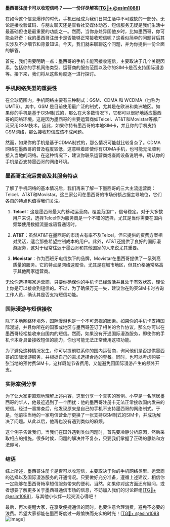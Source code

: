 **墨西哥注册卡可以收短信吗？——一份详尽解答[[TG💪+ @esim1088](https://t.me/s/esim1088)]**

在如今这个信息爆炸的时代，手机已经成为我们日常生活中不可或缺的一部分。无论是接收验证码、与朋友聊天还是查看社交媒体动态，短信服务无疑是我们生活中最基础但也是最重要的功能之一。然而，当你身处异国他乡时，比如墨西哥，你可能会好奇：我的墨西哥注册卡是否能够正常接收短信呢？这看似简单的问题背后其实涉及不少细节和背景知识。今天，我们就来聊聊这个问题，并为你提供一份全面的解答。

首先，我们需要明确一点：墨西哥的手机卡能否接收短信，主要取决于几个关键因素，包括你的手机网络类型、运营商的服务范围以及你的SIM卡是否支持国际漫游等。接下来，我们将从这些角度逐一进行探讨。

### 手机网络类型的重要性

在全球范围内，手机网络主要有三种制式：GSM、CDMA 和 WCDMA（也称为UMTS）。其中，GSM 是目前使用最广泛的制式，尤其是在欧洲和美洲地区。如果你的手机是基于GSM制式的，那么在大多数情况下，它都可以很好地适应墨西哥的网络环境。这是因为墨西哥的主要运营商如Telcel、AT&T和Movistar等都广泛采用GSM技术。因此，如果你持有墨西哥的本地SIM卡，并且你的手机支持GSM网络，那么接收短信应该不成问题。

然而，如果你的手机是基于CDMA制式的，那么情况可能就比较复杂了。CDMA网络在墨西哥的普及程度较低，这意味着即使你有CDMA手机，也可能无法顺利接入当地的网络。在这种情况下，建议你联系运营商或查阅设备说明书，确认你的手机是否支持墨西哥的网络环境。

### 墨西哥主流运营商及其服务特点

了解了手机网络的基本情况后，我们再来了解一下墨西哥的三大主流运营商：Telcel、AT&T和Movistar。这三家公司在墨西哥的市场份额占据主导地位，它们各自的特点也值得我们关注。

1. **Telcel**：这是墨西哥最大的移动运营商，覆盖范围广，信号稳定。对于大多数用户来说，选择Telcel作为服务商是一个不错的选择，尤其是当你需要在国内频繁使用数据流量或语音通话时。
   
2. **AT&T**：虽然AT&T在墨西哥的市场占有率不及Telcel，但它提供的资费方案相对灵活，适合那些希望控制成本的用户。此外，AT&T还提供了良好的国际漫游服务，这对于经常往返于墨西哥和其他国家的人来说尤其重要。

3. **Movistar**：作为西班牙电信旗下的品牌，Movistar在墨西哥提供了一系列高质量的服务。它的特点是网络速度快，尤其是在城市地区，但其价格通常略高于其他两家运营商。

无论你选择哪家运营商，只要你确保你的手机卡已经激活并且处于有效状态，理论上你是可以接收到短信的。不过，为了确保万无一失，建议你在购买SIM卡时咨询工作人员，确认其是否支持短信功能。

### 国际漫游与短信接收

除了本地网络环境外，国际漫游也是一个不可忽视的因素。如果你的手机卡支持国际漫游，并且你所在的国家或地区与墨西哥签订了相关的合作协议，那么你可以在墨西哥轻松接收来自国内的短信。然而，如果没有开通国际漫游服务，即使你的手机卡本身具备接收短信的能力，你也可能无法正常使用这项功能。

为了避免这种情况发生，你可以提前联系你的国内运营商，询问他们是否提供墨西哥的国际漫游服务，并根据自己的需求选择合适的套餐。同时，也可以考虑购买一张当地的预付费SIM卡，这样既能节省费用，又能避免因国际漫游产生的额外开支。

### 实际案例分享

为了让大家更直观地理解上述内容，这里分享一个真实的案例。小李是一名旅居墨西哥的华人，他最近遇到了一个困扰：他的墨西哥注册卡无法正常接收国内发来的短信。经过一番排查后，他发现原来是自己的手机不支持墨西哥的网络制式。于是，他前往当地的一家电信营业厅更换了一张支持GSM制式的SIM卡，并成功解决了问题。从此以后，他再也没有遇到类似的麻烦。

这个例子告诉我们，当我们在国外遇到类似问题时，首先要冷静分析原因，然后采取相应的措施。很多时候，问题的解决并不复杂，只要我们掌握了正确的思路和方法即可。

### 结语

综上所述，墨西哥注册卡是否可以收短信，主要取决于你的手机网络类型、运营商的选择以及国际漫游服务的开通情况。只要做好充分准备，遵循上述建议，相信你一定能够在墨西哥畅享短信服务带来的便利。当然，如果你对这方面还有疑问，或者想要了解更多关于墨西哥通信市场的信息，不妨加入我们的讨论群组[[TG💪+ @esim1088](https://t.me/s/esim1088)]，与其他小伙伴一起交流心得吧！

最后，再次提醒大家，在享受便捷通信的同时，也要注意合理消费，避免不必要的浪费。希望大家都能在墨西哥度过一段愉快而充实的时光！[[TG💪+ @esim1088](https://t.me/s/esim1088) ![Image](https://i.postimg.cc/4NQfJmqS/Snipaste-2025-05-13-00-14-12.png)]